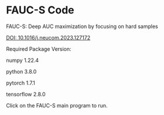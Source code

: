 # FAUC-S Code
FAUC-S: Deep AUC maximization by focusing on hard samples

[DOI: 10.1016/j.neucom.2023.127172](https://doi.org/10.1016/j.neucom.2023.127172)

Required Package Version:

numpy 1.22.4

python 3.8.0

pytorch 1.7.1

tensorflow 2.8.0


Click on the FAUC-S main program to run.
